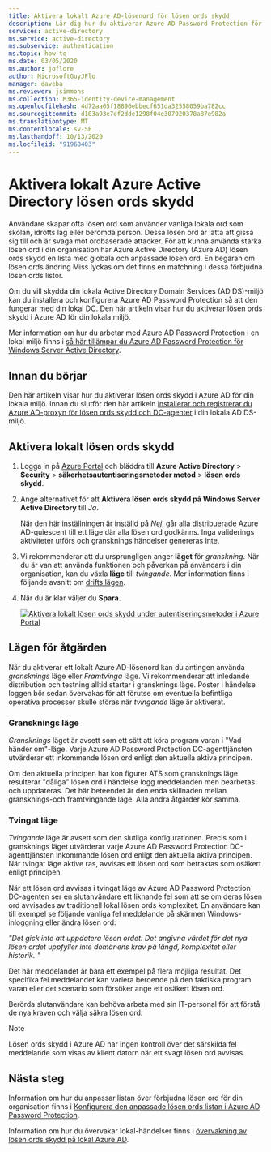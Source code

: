 ```yaml
---
title: Aktivera lokalt Azure AD-lösenord för lösen ords skydd
description: Lär dig hur du aktiverar Azure AD Password Protection för en lokal Active Directory Domain Services miljö
services: active-directory
ms.service: active-directory
ms.subservice: authentication
ms.topic: how-to
ms.date: 03/05/2020
ms.author: joflore
author: MicrosoftGuyJFlo
manager: daveba
ms.reviewer: jsimmons
ms.collection: M365-identity-device-management
ms.openlocfilehash: 4d72aa65f18896ebbecf651da32558059ba782cc
ms.sourcegitcommit: d103a93e7ef2dde1298f04e307920378a87e982a
ms.translationtype: MT
ms.contentlocale: sv-SE
ms.lasthandoff: 10/13/2020
ms.locfileid: "91968403"
---
```

# <a name="enable-on-premises-azure-active-directory-password-protection"></a>Aktivera lokalt Azure Active Directory lösen ords skydd

Användare skapar ofta lösen ord som använder vanliga lokala ord som skolan, idrotts lag eller berömda person. Dessa lösen ord är lätta att gissa sig till och är svaga mot ordbaserade attacker. För att kunna använda starka lösen ord i din organisation har Azure Active Directory (Azure AD) lösen ords skydd en lista med globala och anpassade lösen ord. En begäran om lösen ords ändring Miss lyckas om det finns en matchning i dessa förbjudna lösen ords listor.

Om du vill skydda din lokala Active Directory Domain Services (AD DS)-miljö kan du installera och konfigurera Azure AD Password Protection så att den fungerar med din lokal DC. Den här artikeln visar hur du aktiverar lösen ords skydd i Azure AD för din lokala miljö.

Mer information om hur du arbetar med Azure AD Password Protection i en lokal miljö finns i [så här tillämpar du Azure AD Password Protection för Windows Server Active Directory](concept-password-ban-bad-on-premises.md).

## <a name="before-you-begin"></a>Innan du börjar

Den här artikeln visar hur du aktiverar lösen ords skydd i Azure AD för din lokala miljö. Innan du slutför den här artikeln [installerar och registrerar du Azure AD-proxyn för lösen ords skydd och DC-agenter](howto-password-ban-bad-on-premises-deploy.md) i din lokala AD DS-miljö.

## <a name="enable-on-premises-password-protection"></a>Aktivera lokalt lösen ords skydd

1. Logga in på [Azure Portal](https://portal.azure.com) och bläddra till **Azure Active Directory**  >  **Security**  >  **säkerhetsautentiseringsmetoder metod**  >  **lösen ords skydd**.
1. Ange alternativet för att **Aktivera lösen ords skydd på Windows Server Active Directory** till *Ja*.

    När den här inställningen är inställd på *Nej*, går alla distribuerade Azure AD-quiescent till ett läge där alla lösen ord godkänns. Inga validerings aktiviteter utförs och gransknings händelser genereras inte.

1. Vi rekommenderar att du ursprungligen anger **läget** för *granskning*. När du är van att använda funktionen och påverkan på användare i din organisation, kan du växla **läge** till *tvingande*. Mer information finns i följande avsnitt om [drifts lägen](#modes-of-operation).
1. När du är klar väljer du **Spara**.

    [![Aktivera lokalt lösen ords skydd under autentiseringsmetoder i Azure Portal](media/howto-password-ban-bad-on-premises-operations/enable-configure-custom-banned-passwords-cropped.png)](media/howto-password-ban-bad-on-premises-operations/enable-configure-custom-banned-passwords.png#lightbox)

## <a name="modes-of-operation"></a>Lägen för åtgärden

När du aktiverar ett lokalt Azure AD-lösenord kan du antingen använda *gransknings* läge eller *Framtvinga* läge. Vi rekommenderar att inledande distribution och testning alltid startar i gransknings läge. Poster i händelse loggen bör sedan övervakas för att förutse om eventuella befintliga operativa processer skulle störas när *tvingande* läge är aktiverat.

### <a name="audit-mode"></a>Gransknings läge

*Gransknings* läget är avsett som ett sätt att köra program varan i "Vad händer om"-läge. Varje Azure AD Password Protection DC-agenttjänsten utvärderar ett inkommande lösen ord enligt den aktuella aktiva principen.

Om den aktuella principen har kon figurer ATS som gransknings läge resulterar "dåliga" lösen ord i händelse logg meddelanden men bearbetas och uppdateras. Det här beteendet är den enda skillnaden mellan gransknings-och framtvingande läge. Alla andra åtgärder kör samma.

### <a name="enforced-mode"></a>Tvingat läge

*Tvingande* läge är avsett som den slutliga konfigurationen. Precis som i gransknings läget utvärderar varje Azure AD Password Protection DC-agenttjänsten inkommande lösen ord enligt den aktuella aktiva principen. När tvingat läge aktive ras, avvisas ett lösen ord som betraktas som osäkert enligt principen.

När ett lösen ord avvisas i tvingat läge av Azure AD Password Protection DC-agenten ser en slutanvändare ett liknande fel som att se om deras lösen ord avvisades av traditionell lokal lösen ords komplexitet. En användare kan till exempel se följande vanliga fel meddelande på skärmen Windows-inloggning eller ändra lösen ord:

*"Det gick inte att uppdatera lösen ordet. Det angivna värdet för det nya lösen ordet uppfyller inte domänens krav på längd, komplexitet eller historik. "*

Det här meddelandet är bara ett exempel på flera möjliga resultat. Det specifika fel meddelandet kan variera beroende på den faktiska program varan eller det scenario som försöker ange ett osäkert lösen ord.

Berörda slutanvändare kan behöva arbeta med sin IT-personal för att förstå de nya kraven och välja säkra lösen ord.

> [!NOTE]
> Lösen ords skydd i Azure AD har ingen kontroll över det särskilda fel meddelande som visas av klient datorn när ett svagt lösen ord avvisas.

## <a name="next-steps"></a>Nästa steg

Information om hur du anpassar listan över förbjudna lösen ord för din organisation finns i [Konfigurera den anpassade lösen ords listan i Azure AD Password Protection](tutorial-configure-custom-password-protection.md).

Information om hur du övervakar lokal-händelser finns i [övervakning av lösen ords skydd på lokal Azure AD](howto-password-ban-bad-on-premises-monitor.md).
